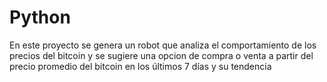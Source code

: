 # Python
En este proyecto se genera un robot que analiza el comportamiento de los precios del bitcoin y se sugiere una opcion de compra o venta a partir del precio promedio del bitcoin en los últimos 7 días y su tendencia 
